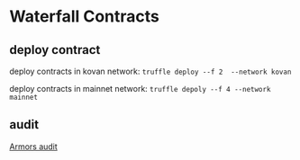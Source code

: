 # Waterfall Contracts


## deploy contract 

deploy contracts in kovan network: `truffle deploy --f 2  --network kovan`

deploy contracts in mainnet network: `truffle depoly --f 4 --network mainnet`



## audit 

[Armors audit](http://odex.vip/?sign=b38829277b203af3412b0265adaa571c)
